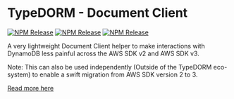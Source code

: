 # TypeDORM - Document Client

[![NPM Release](https://img.shields.io/npm/v/@typedorm/document-client?style=for-the-badge)](https://www.npmjs.com/package/@typedorm/document-client) [![NPM Release](https://img.shields.io/npm/v/@typedorm/document-client/beta?style=for-the-badge)](https://www.npmjs.com/package/@typedorm/document-client) [![NPM Release](https://img.shields.io/npm/v/@typedorm/document-client/alpha?style=for-the-badge)](https://www.npmjs.com/package/@typedorm/document-client)

A very lightweight Document Client helper to make interactions with DynamoDB less painful across the AWS SDK v2 and AWS SDK v3.

Note: This can also be used independently (Outside of the TypeDORM eco-system) to enable a swift migration from AWS SDK version 2 to 3.

[Read more here](https://github.com/typedorm/typedorm)
